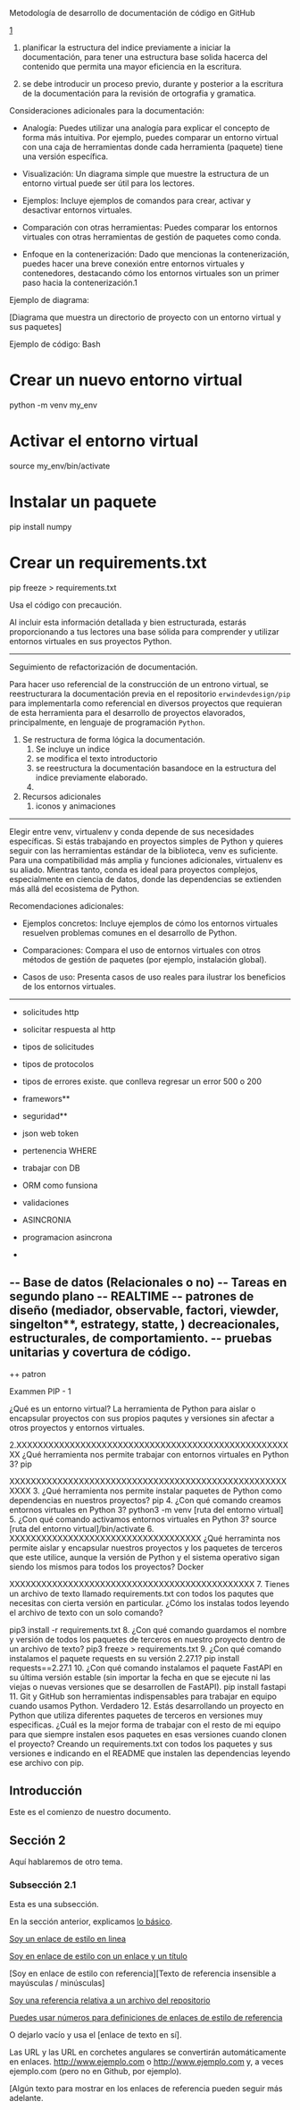 Metodología de desarrollo de documentación de código en GitHub

[1]

1. planificar la estructura del indice previamente a iniciar la documentación, para tener una estructura base solida hacerca del contenido que permita una mayor eficiencia en la escritura.

2. se debe introducir un proceso previo, durante y posterior a la escritura de la documentación para la revisión de ortografia y gramatica.


Consideraciones adicionales para la documentación:

- Analogía: Puedes utilizar una analogía para explicar el concepto de forma más intuitiva. Por ejemplo, puedes comparar un entorno virtual con una caja de herramientas donde cada herramienta (paquete) tiene una versión específica.

- Visualización: Un diagrama simple que muestre la estructura de un entorno virtual puede ser útil para los lectores.

- Ejemplos: Incluye ejemplos de comandos para crear, activar y desactivar entornos virtuales.

- Comparación con otras herramientas: Puedes comparar los entornos virtuales con otras herramientas de gestión de paquetes como conda.

- Enfoque en la contenerización: Dado que mencionas la contenerización, puedes hacer una breve conexión entre entornos virtuales y contenedores, destacando cómo los entornos virtuales son un primer paso hacia la contenerización.1

Ejemplo de diagrama:

[Diagrama que muestra un directorio de proyecto con un entorno virtual y sus paquetes]

Ejemplo de código:
Bash

# Crear un nuevo entorno virtual
python -m venv my_env

# Activar el entorno virtual
source my_env/bin/activate

# Instalar un paquete
pip install numpy

# Crear un requirements.txt
pip freeze > requirements.txt

Usa el código con precaución.

Al incluir esta información detallada y bien estructurada, estarás proporcionando a tus lectores una base sólida para comprender y utilizar entornos virtuales en sus proyectos Python.

--- 

Seguimiento de refactorización de documentación.

Para hacer uso referencial de la construcción de un entrono virtual, se reestructurara la documentación previa en el repositorio `erwindevdesign/pip` para implementarla como referencial en diversos proyectos que requieran de esta herramienta para el desarrollo de proyectos elavorados, principalmente, en lenguaje de programación `Python`.

1. Se restructura de forma lógica la documentación.
    1. Se incluye un indice 
    2. se modifica el texto introductorio
    3. se reestructura la documentación basandoce en la estructura del indice previamente elaborado.
    4. 
2. Recursos adicionales
    1. iconos y animaciones 





---

Elegir entre venv, virtualenv y conda depende de sus necesidades específicas. Si estás trabajando en proyectos simples de Python y quieres seguir con las herramientas estándar de la biblioteca, venv es suficiente. Para una compatibilidad más amplia y funciones adicionales, virtualenv es su aliado. Mientras tanto, conda es ideal para proyectos complejos, especialmente en ciencia de datos, donde las dependencias se extienden más allá del ecosistema de Python.

Recomendaciones adicionales:

- Ejemplos concretos: Incluye ejemplos de cómo los entornos virtuales resuelven problemas comunes en el desarrollo de Python.

- Comparaciones: Compara el uso de entornos virtuales con otros métodos de gestión de paquetes (por ejemplo, instalación global).

- Casos de uso: Presenta casos de uso reales para ilustrar los beneficios de los entornos virtuales.



---


- solicitudes http
- solicitar respuesta al http
- tipos de solicitudes
- tipos de protocolos
- tipos de errores existe. que conlleva regresar un error 500 o  200
- framewors**

- seguridad**
- json web token
- pertenencia WHERE
- trabajar con DB
- ORM como funsiona
- validaciones
- ASINCRONIA

- programacion asincrona

-

-- Base de datos (Relacionales o no)
-- Tareas en segundo plano
-- REALTIME 
-- patrones de diseño (mediador, observable, factori, viewder, singelton**, estrategy, statte, ) decreacionales, estructurales, de comportamiento.
-- pruebas unitarias y covertura de código.
-- 




++ patron 









Exammen PIP - 1 



¿Qué es un entorno virtual?
La herramienta de Python para aislar o encapsular proyectos con sus propios paqutes y versiones sin afectar a otros proyectos y entornos virtuales.


2.XXXXXXXXXXXXXXXXXXXXXXXXXXXXXXXXXXXXXXXXXXXXXXXXXXXXX
¿Qué herramienta nos permite trabajar con entornos virtuales en Python 3?
pip

XXXXXXXXXXXXXXXXXXXXXXXXXXXXXXXXXXXXXXXXXXXXXXXXXXXXXXXX
3.
¿Qué herramienta nos permite instalar paquetes de Python como dependencias en nuestros proyectos?
pip
4.
¿Con qué comando creamos entornos virtuales en Python 3?
python3 -m venv [ruta del entorno virtual]
5.
¿Con qué comando activamos entornos virtuales en Python 3?
source [ruta del entorno virtual]/bin/activate
6.   XXXXXXXXXXXXXXXXXXXXXXXXXXXXXXXXXXXX
¿Qué herraminta nos permite aislar y encapsular nuestros proyectos y los paquetes de terceros que este utilice, aunque la versión de Python y el sistema operativo sigan siendo los mismos para todos los proyectos?
Docker

XXXXXXXXXXXXXXXXXXXXXXXXXXXXXXXXXXXXXXXXXXXXXX
7.
Tienes un archivo de texto llamado requirements.txt con todos los paqutes que necesitas con cierta versión en particular. ¿Cómo los instalas todos leyendo el archivo de texto con un solo comando?

pip3 install -r requirements.txt
8.
¿Con qué comando guardamos el nombre y versión de todos los paquetes de terceros en nuestro proyecto dentro de un archivo de texto?
pip3 freeze > requirements.txt
9.
¿Con qué comando instalamos el paquete requests en su versión 2.27.1?
pip install requests==2.27.1
10.
¿Con qué comando instalamos el paquete FastAPI en su última versión estable (sin importar la fecha en que se ejecute ni las viejas o nuevas versiones que se desarrollen de FastAPI).
pip install fastapi
11.
Git y GitHub son herramientas indispensables para trabajar en equipo cuando usamos Python.
Verdadero
12.
Estás desarrollando un proyecto en Python que utiliza diferentes paquetes de terceros en versiones muy especificas. ¿Cuál es la mejor forma de trabajar con el resto de mi equipo para que siempre instalen esos paquetes en esas versiones cuando clonen el proyecto?
Creando un requirements.txt con todos los paquetes y sus versiones e indicando en el README que instalen las dependencias leyendo ese archivo con pip.




## Introducción

<a name="introduction"></a>

Este es el comienzo de nuestro documento.

## Sección 2

<a name="section2"></a>

Aquí hablaremos de otro tema.

### Subsección 2.1

<a name="subsection2.1"></a>

Esta es una subsección.

En la sección anterior, explicamos [lo básico](#introduction).









[Soy un enlace de estilo en linea](https://www.google.com)

[Soy en enlace de estilo con un enlace y un título](https://www.google.com "Google's Homepage")

[Soy en enlace de estilo con referencia][Texto de referencia insensible a mayúsculas / minúsculas]

[Soy una referencia relativa a un archivo del repositorio](../blob/master/LICENSE)

[Puedes usar números para definiciones de enlaces de estilo de referencia][1]

O dejarlo vacío y usa el [enlace de texto en sí].

Las URL y las URL en corchetes angulares se convertirán automáticamente en enlaces.
http://www.ejemplo.com o <http://www.ejemplo.com> y, a veces
ejemplo.com (pero no en Github, por ejemplo).

[Algún texto para mostrar en los enlaces de referencia pueden seguir más adelante.

[texto de referencia insensible a mayúsculas y minúsculas]: https://www.mozilla.org
[1]: http://slashdot.org
[enlace el texto en sí mismo]: http://www.reddit.com